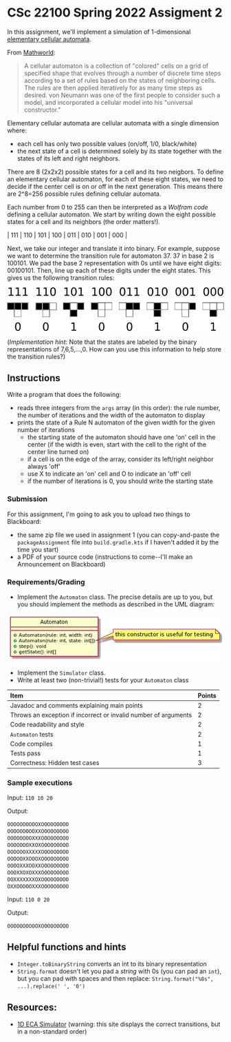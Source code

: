 # CSc 22100 Spring 2022 Assigment 2

In this assignment, we'll implement a simulation of 1-dimensional [elementary cellular automata](https://mathworld.wolfram.com/ElementaryCellularAutomaton.html).

From [Mathworld](https://mathworld.wolfram.com/CellularAutomaton.html):

> A cellular automaton is a collection of "colored" cells on a grid of specified shape that evolves through a number of discrete time steps according to a set of rules based on the states of neighboring cells. The rules are then applied iteratively for as many time steps as desired. von Neumann was one of the first people to consider such a model, and incorporated a cellular model into his "universal constructor."

Elementary cellular automata are cellular automata with a single dimension where:
- each cell has only two possible values (on/off, 1/0, black/white)
- the next state of a cell is determined solely by its state together with the states of its left and right neighbors.

There are 8 (2x2x2) possible states for a cell and its two neigbors. To define an elementary cellular automaton, for each of these eight states, we need to decide if the center cell is on or off in the next generation. This means there are 2^8=256 possible rules defining cellular automata.

Each number from 0 to 255 can then be interpreted as a _Wolfram code_ defining a cellular automaton. We start by writing down the eight possible states for a cell and its neighbors (the order matters!). 

| 111 | 110 | 101 | 100 | 011 | 010 | 001 | 000 |

Next, we take our integer and translate it into binary. For example, suppose we want to determine the transition rule for automaton 37. 37 in base 2 is 100101. We pad the base 2 representation with 0s until we have eight digits: 00100101. Then, line up each of these digits under the eight states. This gives us the following transition rules:

![Rule 37](./rule37.png)

(*Implementation hint*: Note that the states are labeled by the binary representations of 7,6,5,...,0. How can you use this 
information to help store the transition rules?)

## Instructions

Write a program that does the following:
- reads three integers from the `args` array (in this order): the rule number, the number of iterations and the width of the automaton to display
- prints the state of a Rule N automaton of the given width for the given number of iterations
  - the starting state of the automaton should have one 'on' cell in the center (if the width is even, start with the cell to the right of the center line turned on)
  - if a cell is on the edge of the array, consider its left/right neighbor always 'off'
  - use X to indicate an 'on' cell and O to indicate an 'off' cell
  - if the number of iterations is 0, you should write the starting state

### Submission

For this assignment, I'm going to ask you to upload *two* things to Blackboard:
- the same zip file we used in assignment 1 (you can copy-and-paste the `packageAssignment` file into `build.gradle.kts` if I haven't added it by the time you start)
- a PDF of your source code (instructions to come--I'll make an Announcement on Blackboard)
  
### Requirements/Grading
- Implement the `Automaton` class. The precise details are up to you, but you should implement the methods as described in the UML diagram:

![Automaton UML](./automaton.png)

- Implement the `Simulator` class.
- Write at least two (non-trivial!) tests for your `Automaton` class

| Item | Points |
|:---|:---|
| Javadoc and comments explaining main points | 2 |
| Throws an exception if incorrect or invalid number of arguments | 2 |
| Code readability and style | 2 |
| `Automaton` tests | 2 | 
| Code compiles | 1 |
| Tests pass | 1 |
| Correctness: Hidden test cases | 3 |

### Sample executions

Input: `110 10 20`

Output:

```
OOOOOOOOOOXOOOOOOOOO
OOOOOOOOOXXOOOOOOOOO
OOOOOOOOXXXOOOOOOOOO
OOOOOOOXXOXOOOOOOOOO
OOOOOOXXXXXOOOOOOOOO
OOOOOXXOOOXOOOOOOOOO
OOOOXXXOOXXOOOOOOOOO
OOOXXOXOXXXOOOOOOOOO
OOXXXXXXXOXOOOOOOOOO
OXXOOOOOXXXOOOOOOOOO
```

Input: `110 0 20`

Output:

```
OOOOOOOOOOXOOOOOOOOO
```

## Helpful functions and hints

- `Integer.toBinaryString` converts an int to its binary representation
- `String.format` doesn't let you pad a _string_ with 0s (you can pad an `int`), but you can pad with spaces and then replace: `String.format("%8s", ...).replace(' ', '0')`

## Resources:
- [1D ECA Simulator](https://elife-asu.github.io/wss-modules/modules/1-1d-cellular-automata/) (warning: this site displays the correct transitions, but in a non-standard order)


